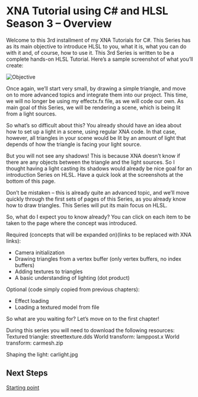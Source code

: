# XNA Tutorial using C# and HLSL Season 3 – Overview

Welcome to this 3rd installment of my XNA Tutorials for C#. This Series has as its main objective to introduce HLSL to you, what it is, what you can do with it and, of course, how to use it. This 3rd Series is written to be a complete hands-on HLSL Tutorial. Here’s a sample screenshot of what you’ll create:

![Objective](https://github.com/simondarksidej/XNAGameStudio/raw/archive/Images/Riemers/3DXNA0-00overview1.jpg?raw=true)

Once again, we’ll start very small, by drawing a simple triangle, and move on to more advanced topics and integrate them into our project. This time, we will no longer be using my effectx.fx file, as we will code our own. As main goal of this Series, we will be rendering a scene, which is being lit from a light sources.

So what’s so difficult about this? You already should have an idea about how to set up a light in a scene, using regular XNA code. In that case, however, all triangles in your scene would be lit by an amount of light that depends of how the triangle is facing your light source.

But you will not see any shadows! This is because XNA doesn’t know if there are any objects between the triangle and the light sources. So I thought having a light casting its shadows would already be nice goal for an introduction Series on HLSL. Have a quick look at the screenshots at the bottom of this page.

Don’t be mistaken – this is already quite an advanced topic, and we’ll move quickly through the first sets of pages of this Series, as you already know how to draw triangles. This Series will put its main focus on HLSL.

So, what do I expect you to know already? You can click on each item to be taken to the page where the concept was introduced.

Required (concepts that will be expanded on)(links to be replaced with XNA links):

* Camera initialization
* Drawing triangles from a vertex buffer (only vertex buffers, no index buffers)
* Adding textures to triangles
* A basic understanding of lighting (dot product)

Optional (code simply copied from previous chapters):

* Effect loading
* Loading a textured model from file

So what are you waiting for? Let’s move on to the first chapter!

During this series you will need to download the following resources:
Textured triangle: streettexture.dds
World transform: lamppost.x
World transform: carmesh.zip

Shaping the light: carlight.jpg

## Next Steps

[Starting point](Riemers3DXNA3hlsl01starting)
